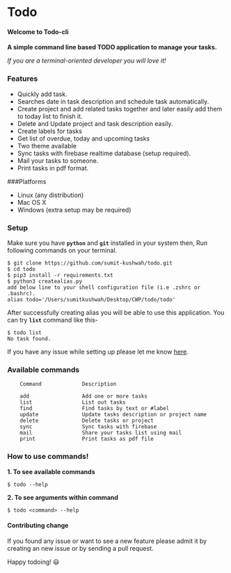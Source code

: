 # Todo

#### Welcome to Todo-cli
**A simple command line based TODO application to manage your tasks.**

*If you are a terminal-oriented developer you will love it!*
### Features

- Quickly add task. 
- Searches date in task description and schedule task automatically.
- Create project and add related tasks together and later easily add them to today list to finish it.
- Delete and Update project and task description easily.
- Create labels for tasks
- Get list of overdue, today and upcoming tasks
- Two theme available 
- Sync tasks with firebase realtime database (setup required).
- Mail your tasks to someone.
- Print tasks in pdf format.

###Platforms
- Linux (any distribution)
- Mac OS X
- Windows (extra setup may be required)
### Setup

Make sure you have **`python`** and **`git`** installed in your system then,
Run following commands on your terminal.
```
$ git clone https://github.com/sumit-kushwah/todo.git
$ cd todo
$ pip3 install -r requirements.txt
$ python3 createalias.py
add below line to your shell configuration file (i.e .zshrc or .bashrc).
alias todo='/Users/sumitkushwah/Desktop/CWP/todo/todo'
```
After successfully creating alias you will be able to use this application.
You can try **`list`** command like this-
```
$ todo list
No task found.
```
If you have any issue while setting up please let me know [here](https://github.com/sumit-kushwah/todo/issues/new).

### Available commands

```
    Command             Description

    add                 Add one or more tasks
    list                List out tasks
    find                Find tasks by text or #label
    update              Update tasks description or project name
    delete              Delete tasks or project
    sync                Sync tasks with firebase
    mail                Share your tasks list using mail
    print               Print tasks as pdf file
```
### How to use commands!

**1. To see available commands**
```
$ todo --help
```
**2. To see arguments within command**
```
$ todo <command> --help
```

#### Contributing change

If you found any issue or want to see a new feature please admit it by creating an new issue or by sending a pull request.


Happy todoing! :smiley: 